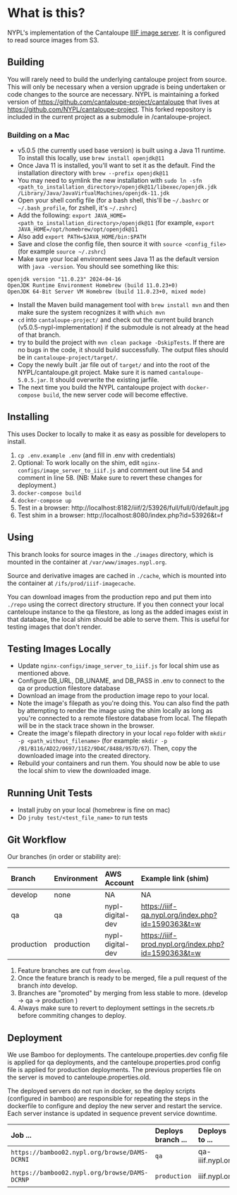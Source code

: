 # What is this?

NYPL's implementation of the Cantaloupe [IIIF image server](https://medusa-project.github.io/cantaloupe/).
It is configured to read source images from S3.

## Building

You will rarely need to build the underlying cantaloupe project from source. This will only be necessary when a version upgrade is being undertaken or code changes to the source are necessary. NYPL is maintaining a forked version of https://github.com/cantaloupe-project/cantaloupe that lives at https://github.com/NYPL/cantaloupe-project. This forked repository is included in the current project as a submodule in /cantaloupe-project.

### Building on a Mac

* v5.0.5 (the currently used base version) is built using a Java 11 runtime. To install this locally, use `brew install openjdk@11`
* Once Java 11 is installed, you'll want to set it as the default. Find the installation directory with `brew --prefix openjdk@11`
* You may need to symlink the new installation with `sudo ln -sfn <path_to_installation_directory>/openjdk@11/libexec/openjdk.jdk /Library/Java/JavaVirtualMachines/openjdk-11.jdk`
* Open your shell config file (for a bash shell, this'll be `~/.bashrc` or `~/.bash_profile`, for zshell, it's `~/.zshrc`)
* Add the following: `export JAVA_HOME=<path_to_installation_directory>/openjdk@11` (for example, `export JAVA_HOME=/opt/homebrew/opt/openjdk@11`
* Also add `export PATH=$JAVA_HOME/bin:$PATH`
* Save and close the config file, then source it with `source <config_file>` (for example `source ~/.zshrc`)
* Make sure your local environment sees Java 11 as the default version with `java -version`. You should see something like this:
```
openjdk version "11.0.23" 2024-04-16
OpenJDK Runtime Environment Homebrew (build 11.0.23+0)
OpenJDK 64-Bit Server VM Homebrew (build 11.0.23+0, mixed mode)
```
* Install the Maven build management tool with `brew install mvn` and then make sure the system recognizes it with `which mvn`
* `cd` into `cantaloupe-project/` and check out the current build branch (v5.0.5-nypl-implementation) if the submodule is not already at the head of that branch.
* try to build the project with `mvn clean package -DskipTests`. If there are no bugs in the code, it should build successfully. The output files should be in `cantaloupe-project/target/`.
* Copy the newly built .jar file out of `target/` and into the root of the NYPL/cantaloupe.git project. Make sure it is named `cantaloupe-5.0.5.jar`. It should overwrite the existing jarfile.
* The next time you build the NYPL cantaloupe project with `docker-compose build`, the new server code will become effective.

## Installing

This uses Docker to locally to make it as easy as possible for developers to install.

1.  `cp .env.example .env` (and fill in .env with credentials)
2.  Optional: To work locally on the shim, edit `nginx-configs/image_server_to_iiif.js` and comment out line 54 and comment in line 58. (NB: Make sure to revert these changes for deployment.)
3.  `docker-compose build`
4.  `docker-compose up`
4.  Test in a browser: http://localhost:8182/iiif/2/53926/full/full/0/default.jpg
5.  Test shim in a browser: http://localhost:8080/index.php?id=53926&t=f

## Using

This branch looks for source images in the `./images` directory, which is mounted in the container at `/var/www/images.nypl.org`.

Source and derivative images are cached in `./cache`, which is mounted into the container at `/ifs/prod/iiif-imagecache`.

You can download images from the production repo and put them into `./repo` using the correct directory structure. If you then connect your local canteloupe instance to the qa filestore, as long as the added images exist in that database, the local shim should be able to serve them. This is useful for testing images that don't render.

## Testing Images Locally
- Update `nginx-configs/image_server_to_iiif.js` for local shim use as mentioned above.
- Configure DB_URL, DB_UNAME, and DB_PASS in .env to connect to the qa or production filestore database
- Download an image from the production image repo to your local.
- Note the image's filepath as you're doing this. You can also find the path by attempting to render the image using the shim locally as long as you're connected to a remote filestore database from local. The filepath will be in the stack trace shown in the browser.
- Create the image's filepath directory in your local `repo` folder with `mkdir -p <path_without_filename>` (for example: `mkdir -p /B1/B116/AD22/0697/11E2/9D4C/8488/957D/67`). Then, copy the downloaded image into the created directory.
- Rebuild your containers and run them. You should now be able to use the local shim to view the downloaded image.

## Running Unit Tests
- Install jruby on your local (homebrew is fine on mac)
- Do `jruby test/<test_file_name>` to run tests

## Git Workflow

Our branches (in order or stability are):

| Branch     | Environment | AWS Account      | Example link (shim)                                 | Admin Panel                    |
|:-----------|:------------|:-----------------|:----------------------------------------------------|:-------------------------------|
| develop    | none        | NA               | NA                                                  | http://localhost:8182/admin    |
| qa         | qa          | nypl-digital-dev | https://iiif-qa.nypl.org/index.php?id=1590363&t=w   | https://qa-iiif.nypl.org/admin |
| production | production  | nypl-digital-dev | https://iiif-prod.nypl.org/index.php?id=1590363&t=w | https://iiif.nypl.org/admin    |

1. Feature branches are cut from `develop`.
2. Once the feature branch is ready to be merged, file a pull request of the branch _into_ develop.
3. Branches are "promoted" by merging from less stable to more. (develop -> qa -> production )
4. Always make sure to revert to deployment settings in the secrets.rb before commiting changes to deploy.

## Deployment

We use Bamboo for deployments. The canteloupe.properties.dev config file is applied for qa deployments, and the canteloupe.properties.prod config file is applied for production deployments. The previous properties file on the server is moved to canteloupe.properties.old.

The deployed servers do not run in docker, so the deploy scripts (configured in bamboo) are responsible for repeating the steps in the dockerfile to configure and deploy the new server and restart the service. Each server instance is updated in sequence prevent service downtime.

| Job ...                                             | Deploys branch ... | Deploys to ...   | Shim ...           |
|:----------------------------------------------------|:-------------------|:-----------------|:-------------------|
| `https://bamboo02.nypl.org/browse/DAMS-DCRNI`       | `qa`               | qa-iiif.nypl.org | iiif-qa.nypl.org   |
| `https://bamboo02.nypl.org/browse/DAMS-DCRNP`       | `production`       | iiif.nypl.org    | iiif-prod.nypl.org |

